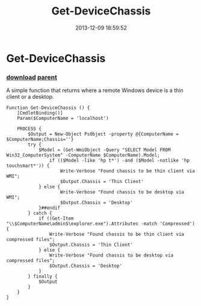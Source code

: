 ﻿---
pid:            4683
parent:         4682
children:       
poster:         Adam Bertram
title:          Get-DeviceChassis
date:           2013-12-09 18:59:52
description:    A simple function that returns where a remote Windows device is a thin client or a desktop.
format:         posh
---

# Get-DeviceChassis

### [download](4683.ps1) [parent](4682.md) 

A simple function that returns where a remote Windows device is a thin client or a desktop.

```posh
Function Get-DeviceChassis () {
    [CmdletBinding()]
    Param($ComputerName = 'localhost')
 
    PROCESS { 
        $Output = New-Object PsObject -property @{ComputerName = $ComputerName;Chassis=''}
        try {
            $Model = (Get-WmiObject -Query "SELECT Model FROM Win32_ComputerSystem" -ComputerName $ComputerName).Model;
                if (($Model -like 'hp t*') -and ($Model -notlike 'hp touchsmart*')) {
                    Write-Verbose "Found chassis to be thin client via WMI";
                    $Output.Chassis = 'Thin Client'
	    	} else {
                    Write-Verbose "Found chassis to be desktop via WMI";
                    $Output.Chassis = 'Desktop'
	    	}##endif
        } catch {
            if ((Get-Item "\\$ComputerName\admin$\explorer.exe").Attributes -match 'Compressed') {
                Write-Verbose "Found chassis to be thin client via compressed files";
                $Output.Chassis = 'Thin Client'
            } else {
                Write-Verbose "Found chassis to be desktop via compressed files";
                $Output.Chassis = 'Desktop'
            }
        } finally {
            $Output
        }
    }
}
```
